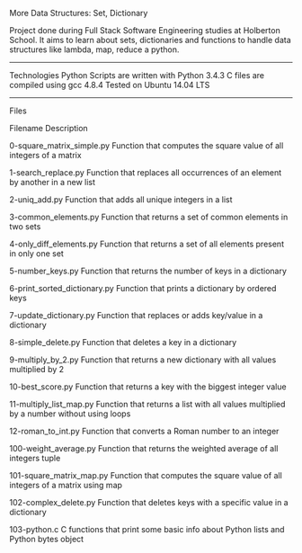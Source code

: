 More Data Structures: Set, Dictionary




Project done during Full Stack Software Engineering studies at Holberton School. It aims to learn about sets, dictionaries and functions to handle data structures like lambda, map, reduce a python.




**************************************************************************************************************************************


Technologies
Python Scripts are written with Python 3.4.3
C files are compiled using gcc 4.8.4
Tested on Ubuntu 14.04 LTS




*************************************************************************************************************************************


Files


Filename	Description


0-square_matrix_simple.py	Function that computes the square value of all integers of a matrix


1-search_replace.py	Function that replaces all occurrences of an element by another in a new list


2-uniq_add.py	Function that adds all unique integers in a list


3-common_elements.py	Function that returns a set of common elements in two sets


4-only_diff_elements.py	Function that returns a set of all elements present in only one set


5-number_keys.py	Function that returns the number of keys in a dictionary


6-print_sorted_dictionary.py	Function that prints a dictionary by ordered keys


7-update_dictionary.py	Function that replaces or adds key/value in a dictionary


8-simple_delete.py	Function that deletes a key in a dictionary


9-multiply_by_2.py	Function that returns a new dictionary with all values multiplied by 2


10-best_score.py	Function that returns a key with the biggest integer value


11-multiply_list_map.py	Function that returns a list with all values multiplied by a number without using loops


12-roman_to_int.py	Function that converts a Roman number to an integer


100-weight_average.py	Function that returns the weighted average of all integers tuple


101-square_matrix_map.py	Function that computes the square value of all integers of a matrix using map


102-complex_delete.py	Function that deletes keys with a specific value in a dictionary


103-python.c	C functions that print some basic info about Python lists and Python bytes object
